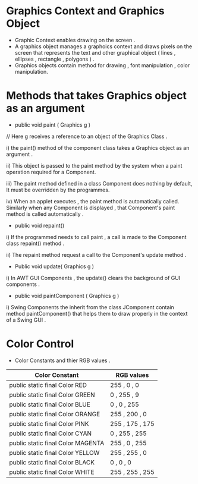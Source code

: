 
# Graphics Context and Graphics Object

- Graphic Context enables drawing on the screen .
- A graphics object manages a graphoics context and draws pixels on the screen that represents the text and other graphical object ( lines , ellipses , rectangle , polygons ) .
- Graphics objects contain method for drawing , font manipulation , color manipulation.


# Methods that takes Graphics object as an argument 

- public void paint ( Graphics g )

// Here g receives a reference to an object of the Graphics Class .

i) the paint() method of the component class takes a Graphics object as an argument .

ii) This object is passed to the paint method by the system when a paint operation required for a Component.

iii) The paint method defined in a class Component does nothing by default, It must be overridden by the programmes.

iv) When an applet executes , the paint method is automatically called. Similarly when any Component is displayed , that Component's paint method is called automatically . 


- public void repaint()

i) If the programmed needs to call paint , a call is made to the Component class repaint() method .

ii) The repaint method request a call to the Component's update method .


- Public void update( Graphics g )

i) In AWT GUI Components , the update() clears the background of GUI components .


- public void paintComponent ( Graphics g )

i) Swing Components the inherit from the class JComponent contain method paintComponent() that helps them to draw properly in the context of a Swing GUI .



# Color Control

- Color Constants and thier  RGB values .

| Color Constant | RGB values |
|----------------|------------|
| public static final Color RED | 255 , 0 , 0 |
| public static final Color GREEN | 0 , 255 , 9|
| public static final Color BLUE | 0 , 0 , 255|
| public static final Color ORANGE | 255 , 200 , 0|
| public static final Color PINK | 255 , 175 , 175 |
| public static final Color CYAN | 0 , 255 , 255|
| public static final Color MAGENTA | 255 , 0 , 255|
| public static final Color YELLOW | 255 , 255 , 0|
| public static final Color BLACK | 0 , 0 , 0 |
| public static final Color WHITE | 255 , 255 , 255 |


